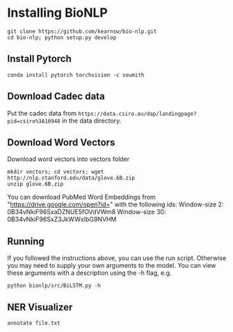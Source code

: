 # Installing BioNLP
```
git clone https://github.com/kearnsw/bio-nlp.git
cd bio-nlp; python setup.py develop
```

## Install Pytorch
`conda install pytorch torchvision -c soumith`

## Download Cadec data
Put the cadec data from `https://data.csiro.au/dap/landingpage?pid=csiro%3A10948` in the data directory.

## Download Word Vectors
Download word vectors into vectors folder
```
mkdir vectors; cd vectors; wget http://nlp.stanford.edu/data/glove.6B.zip
unzip glove.6B.zip
```
You can download PubMed Word Embeddings from "https://drive.google.com/open?id=" with the following ids:
Window-size 2: 0B34vNkiF96SxaDZNUE5fOVdVWm8
Window-size 30: 0B34vNkiF96SxZ3JkWWxIbG9NVHM

## Running
If you followed the instructions above, you can use the run script. Otherwise you may need to supply your own arguments to the model. You can view these arguments with a description using the -h flag, e.g.
```
python bionlp/src/BiLSTM.py -h
``` 

## NER Visualizer 

```
annotate file.txt
```
